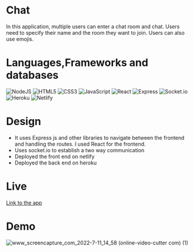 
# Chat

In this application, multiple users can enter a chat room and chat. 
Users need to specify their name and the room they want to join. Users can also use emojis.

# Languages,Frameworks and databases
![NodeJS](https://img.shields.io/badge/node.js-6DA55F?style=for-the-badge&logo=node.js&logoColor=white)
![HTML5](https://img.shields.io/badge/html5-%23E34F26.svg?style=for-the-badge&logo=html5&logoColor=white)
![CSS3](https://img.shields.io/badge/css3-%231572B6.svg?style=for-the-badge&logo=css3&logoColor=white)
![JavaScript](https://img.shields.io/badge/javascript-%23323330.svg?style=for-the-badge&logo=javascript&logoColor=%23F7DF1E)
![React](https://img.shields.io/badge/React-20232A?style=for-the-badge&logo=react&logoColor=61DAFB)
![Express](https://img.shields.io/badge/Express.js-000000?style=for-the-badge&logo=express&logoColor=white)
![Socket.io](https://img.shields.io/badge/Socket.io-010101?&style=for-the-badge&logo=Socket.io&logoColor=white)
![Heroku](https://img.shields.io/badge/Heroku-430098?style=for-the-badge&logo=heroku&logoColor=white)
![Netlify](https://img.shields.io/badge/Netlify-00C7B7?style=for-the-badge&logo=netlify&logoColor=white)

# Design

- It uses Express js and other libraries to navigate between the frontend and handling the routes. I used React for the frontend.
- Uses socket.io to establish a two way communication
- Deployed the front end on netlify
- Deployed the back end on heroku

# Live 
[Link to the app](https://papaya-eclair-39d0b9.netlify.app/)

# Demo


![www_screencapture_com_2022-7-11_14_58 (online-video-cutter com) (1)](https://user-images.githubusercontent.com/50099232/178200706-e19aadd6-005e-4e4d-a30e-0878d1f7230e.gif)

